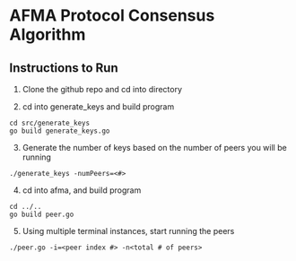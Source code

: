 # AFMA Protocol Consensus Algorithm

## Instructions to Run

1. Clone the github repo and cd into directory

2. cd into generate_keys and build program
```
cd src/generate_keys
go build generate_keys.go
```

3. Generate the number of keys based on the number of peers you will be running
```
./generate_keys -numPeers=<#>
```

4. cd into afma, and build program
```
cd ../..
go build peer.go
```

5. Using multiple terminal instances, start running the peers
```
./peer.go -i=<peer index #> -n<total # of peers>
```
